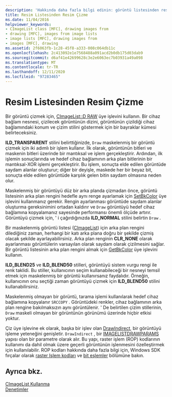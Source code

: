 ```yaml
---
description: 'Hakkında daha fazla bilgi edinin: görüntü listesinden resim çizme'
title: Resim Listesinden Resim Çizme
ms.date: 11/04/2016
helpviewer_keywords:
- CImageList class [MFC], drawing images from
- drawing [MFC], images from image lists
- image lists [MFC], drawing images from
- images [MFC], drawing
ms.assetid: 2f6063fb-1c28-45f8-a333-008c064db11c
ms.openlocfilehash: 2c413092e1e7568488a091acd2b0db175d03dab9
ms.sourcegitcommit: d6af41e42699628c3e2e6063ec7b03931a49a098
ms.translationtype: MT
ms.contentlocale: tr-TR
ms.lasthandoff: 12/11/2020
ms.locfileid: "97283465"
---
```

# <a name="drawing-images-from-an-image-list"></a>Resim Listesinden Resim Çizme

Bir görüntü çizmek için, [CImageList::D RAW](reference/cimagelist-class.md#draw) üye işlevini kullanın. Bir cihaz bağlam nesnesi, çizilecek görüntünün dizini, görüntünün çizildiği cihaz bağlamındaki konum ve çizim stilini göstermek için bir bayraklar kümesi belirteceksiniz.

**ILD_TRANSPARENT** stilini belirttiğinizde, `Draw` maskelenmiş bir görüntü çizmek için iki adımlı bir işlem kullanır. İlk olarak, görüntünün bitleri ve maskenin bitleri üzerinde bir mantıksal ve işlem gerçekleştirir. Ardından, ilk işlemin sonuçlarında ve hedef cihaz bağlamının arka plan bitlerinin bir mantıksal-XOR işlemi gerçekleştirir. Bu işlem, sonuçta elde edilen görüntüde saydam alanlar oluşturur; diğer bir deyişle, maskede her bir beyaz bit, sonuçta elde edilen görüntüde karşılık gelen bitin saydam olmasına neden olur.

Maskelenmiş bir görüntüyü düz bir arka planda çizmadan önce, görüntü listesinin arka plan rengini hedefle aynı renge ayarlamak için [SetBkColor](reference/cimagelist-class.md#setbkcolor) üye işlevini kullanmanız gerekir. Rengin ayarlanması görüntüde saydam alanlar oluşturma gereksinimini ortadan kaldırır ve `Draw` görüntüyü hedef cihaz bağlamına kopyalamanız sayesinde performansı önemli ölçüde artırır. Görüntüyü çizmek için, ' i çağırdığınızda **ILD_NORMAL** stilini belirtin `Draw` .

Bir maskelenmiş görüntü listesi ([CImageList](reference/cimagelist-class.md)) için arka plan rengini dilediğiniz zaman, herhangi bir katı arka plana doğru bir şekilde çizmiş olacak şekilde ayarlayabilirsiniz. Arka plan renginin **CLR_NONE** olarak ayarlanması görüntülerin varsayılan olarak saydam olarak çizilmesini sağlar. Bir görüntü listesinin arka plan rengini almak için [GetBkColor](reference/cimagelist-class.md#getbkcolor) üye işlevini kullanın.

**ILD_BLEND25** ve **ILD_BLEND50** stilleri, görüntüyü sistem vurgu rengi ile renk taklidi. Bu stiller, kullanıcının seçim kullanabileceği bir nesneyi temsil etmek için maskelenmiş bir görüntü kullanırsanız faydalıdır. Örneğin, kullanıcının onu seçtiği zaman görüntüyü çizmek için **ILD_BLEND50** stilini kullanabilirsiniz.

Maskelenmiş olmayan bir görüntü, tarama işlemi kullanılarak hedef cihaz bağlamına kopyalanır `SRCCOPY` . Görüntüdeki renkler, cihaz bağlamının arka plan rengine bakılmaksızın aynı görüntülenir. ' De belirtilen çizim stillerinin, `Draw` maskeli olmayan bir görüntünün görünümü üzerinde hiçbir etkisi yoktur.

Çiz üye işlevine ek olarak, başka bir işlev olan [DrawIndirect](reference/cimagelist-class.md#drawindirect), bir görüntüyü işleme yeteneğini genişletir. `DrawIndirect` , bir [IMAGELISTDRAWPARAMS](/windows/win32/api/commctrl/ns-commctrl-imagelistdrawparams) yapısı olan bir parametre olarak alır. Bu yapı, raster işlem (ROP) kodlarının kullanımı da dahil olmak üzere geçerli görüntünün işlenmesini özelleştirmek için kullanılabilir. ROP kodları hakkında daha fazla bilgi için, Windows SDK fırçalar olarak [raster Işlem kodları](/windows/win32/gdi/raster-operation-codes) ve [bit eşlemler](/windows/win32/gdi/bitmaps-as-brushes) bölümüne bakın.

## <a name="see-also"></a>Ayrıca bkz.

[CImageList Kullanma](using-cimagelist.md)<br/>
[Denetimler](controls-mfc.md)
